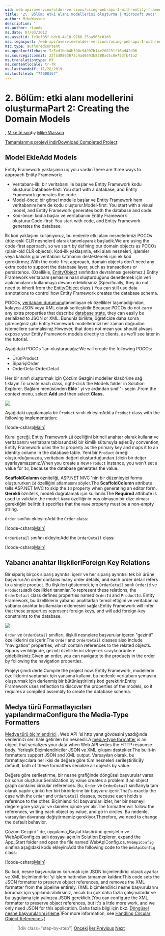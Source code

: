 ```yaml
---
uid: web-api/overview/older-versions/using-web-api-1-with-entity-framework-5/using-web-api-with-entity-framework-part-2
title: '2\. Bölüm: etki alanı modellerini oluşturma | Microsoft Docs'
author: MikeWasson
description: ''
ms.author: riande
ms.date: 07/03/2012
ms.assetid: fe3ef85f-bdc6-4e10-9768-25aa565c01d0
msc.legacyurl: /web-api/overview/older-versions/using-web-api-1-with-entity-framework-5/using-web-api-with-entity-framework-part-2
msc.type: authoredcontent
ms.openlocfilehash: 7c5ed1bdb4b390c94907b14e208231f16ad42d96
ms.sourcegitcommit: 22fbd8863672c4ad6693b8388ad5c8e753fb41a2
ms.translationtype: MT
ms.contentlocale: tr-TR
ms.lasthandoff: 11/28/2019
ms.locfileid: "74600367"
---
```

# <a name="part-2-creating-the-domain-models"></a><span data-ttu-id="f85c2-102">2\. Bölüm: etki alanı modellerini oluşturma</span><span class="sxs-lookup"><span data-stu-id="f85c2-102">Part 2: Creating the Domain Models</span></span>

<span data-ttu-id="f85c2-103">, [Mike te son](https://github.com/MikeWasson)</span><span class="sxs-lookup"><span data-stu-id="f85c2-103">by [Mike Wasson](https://github.com/MikeWasson)</span></span>

[<span data-ttu-id="f85c2-104">Tamamlanmış projeyi indir</span><span class="sxs-lookup"><span data-stu-id="f85c2-104">Download Completed Project</span></span>](https://code.msdn.microsoft.com/ASP-NET-Web-API-with-afa30545)

## <a name="add-models"></a><span data-ttu-id="f85c2-105">Model Ekle</span><span class="sxs-lookup"><span data-stu-id="f85c2-105">Add Models</span></span>

<span data-ttu-id="f85c2-106">Entity Framework yaklaşımın üç yolu vardır:</span><span class="sxs-lookup"><span data-stu-id="f85c2-106">There are three ways to approach Entity Framework:</span></span>

- <span data-ttu-id="f85c2-107">Veritabanı-ilk: bir veritabanı ile başlar ve Entity Framework kodu oluşturur.</span><span class="sxs-lookup"><span data-stu-id="f85c2-107">Database-first: You start with a database, and Entity Framework generates the code.</span></span>
- <span data-ttu-id="f85c2-108">Model-önce: bir görsel modelle başlar ve Entity Framework hem veritabanını hem de kodu oluşturur.</span><span class="sxs-lookup"><span data-stu-id="f85c2-108">Model-first: You start with a visual model, and Entity Framework generates both the database and code.</span></span>
- <span data-ttu-id="f85c2-109">Kod-önce: kodla başlar ve veritabanını Entity Framework oluşturur.</span><span class="sxs-lookup"><span data-stu-id="f85c2-109">Code-first: You start with code, and Entity Framework generates the database.</span></span>

<span data-ttu-id="f85c2-110">İlk kod yaklaşımı kullanıyoruz, bu nedenle etki alanı nesnelerimizi POCOs (düz-eski CLR nesneleri) olarak tanımlayarak başladık.</span><span class="sxs-lookup"><span data-stu-id="f85c2-110">We are using the code-first approach, so we start by defining our domain objects as POCOs (plain-old CLR objects).</span></span> <span data-ttu-id="f85c2-111">Kod-ilk yaklaşımla, etki alanı nesneleri, işlemler veya kalıcılık gibi veritabanı katmanını desteklemek için ek kod gerektirmez.</span><span class="sxs-lookup"><span data-stu-id="f85c2-111">With the code-first approach, domain objects don't need any extra code to support the database layer, such as transactions or persistence.</span></span> <span data-ttu-id="f85c2-112">(Özellikle, [EntityObject](https://msdn.microsoft.com/library/system.data.objects.dataclasses.entityobject.aspx) sınıfından devralması gerekmez.) Entity Framework veritabanı şemasını nasıl oluşturduğunu denetlemek için veri açıklamalarını kullanmaya devam edebilirsiniz.</span><span class="sxs-lookup"><span data-stu-id="f85c2-112">(Specifically, they do not need to inherit from the [EntityObject](https://msdn.microsoft.com/library/system.data.objects.dataclasses.entityobject.aspx) class.) You can still use data annotations to control how Entity Framework creates the database schema.</span></span>

<span data-ttu-id="f85c2-113">POCOs, [veritabanı durumunu](https://msdn.microsoft.com/library/system.data.entitystate.aspx)tanımlayan ek özellikler taşımadığından, kolayca JSON veya XML olarak serileştirilir.</span><span class="sxs-lookup"><span data-stu-id="f85c2-113">Because POCOs do not carry any extra properties that describe [database state](https://msdn.microsoft.com/library/system.data.entitystate.aspx), they can easily be serialized to JSON or XML.</span></span> <span data-ttu-id="f85c2-114">Bununla birlikte, öğreticide daha sonra göreceğiniz gibi Entity Framework modellerinizi her zaman doğrudan istemcilere sunmalısınız.</span><span class="sxs-lookup"><span data-stu-id="f85c2-114">However, that does not mean you should always expose your Entity Framework models directly to clients, as we'll see later in the tutorial.</span></span>

<span data-ttu-id="f85c2-115">Aşağıdaki POCOs 'ları oluşturacağız:</span><span class="sxs-lookup"><span data-stu-id="f85c2-115">We will create the following POCOs:</span></span>

- <span data-ttu-id="f85c2-116">Ürün</span><span class="sxs-lookup"><span data-stu-id="f85c2-116">Product</span></span>
- <span data-ttu-id="f85c2-117">Siparişi</span><span class="sxs-lookup"><span data-stu-id="f85c2-117">Order</span></span>
- <span data-ttu-id="f85c2-118">OrderDetail</span><span class="sxs-lookup"><span data-stu-id="f85c2-118">OrderDetail</span></span>

<span data-ttu-id="f85c2-119">Her bir sınıfı oluşturmak için Çözüm Gezgini modeller klasörüne sağ tıklayın.</span><span class="sxs-lookup"><span data-stu-id="f85c2-119">To create each class, right-click the Models folder in Solution Explorer.</span></span> <span data-ttu-id="f85c2-120">Bağlam menüsünden **Ekle** ' yi ve ardından sınıf ' ı seçin **.**</span><span class="sxs-lookup"><span data-stu-id="f85c2-120">From the context menu, select **Add** and then select **Class.**</span></span>

![](using-web-api-with-entity-framework-part-2/_static/image1.png)

<span data-ttu-id="f85c2-121">Aşağıdaki uygulamayla bir `Product` sınıfı ekleyin:</span><span class="sxs-lookup"><span data-stu-id="f85c2-121">Add a `Product` class with the following implementation:</span></span>

[!code-csharp[Main](using-web-api-with-entity-framework-part-2/samples/sample1.cs)]

<span data-ttu-id="f85c2-122">Kural gereği, Entity Framework `Id` özelliğini birincil anahtar olarak kullanır ve veritabanını veritabanı tablosundaki bir kimlik sütunuyla eşler.</span><span class="sxs-lookup"><span data-stu-id="f85c2-122">By convention, Entity Framework uses the `Id` property as the primary key and maps it to an identity column in the database table.</span></span> <span data-ttu-id="f85c2-123">Yeni bir `Product` örneği oluşturduğunuzda, veritabanı değeri oluşturduğundan `Id`için bir değer ayarlayamazsınız.</span><span class="sxs-lookup"><span data-stu-id="f85c2-123">When you create a new `Product` instance, you won't set a value for `Id`, because the database generates the value.</span></span>

<span data-ttu-id="f85c2-124">**ScaffoldColumn** özniteliği, ASP.NET MVC 'nin bir düzenleyici formu oluştururken `Id` özelliğini atlamasını söyler.</span><span class="sxs-lookup"><span data-stu-id="f85c2-124">The **ScaffoldColumn** attribute tells ASP.NET MVC to skip the `Id` property when generating an editor form.</span></span> <span data-ttu-id="f85c2-125">**Gerekli** öznitelik, modeli doğrulamak için kullanılır.</span><span class="sxs-lookup"><span data-stu-id="f85c2-125">The **Required** attribute is used to validate the model.</span></span> <span data-ttu-id="f85c2-126">`Name` özelliğinin boş olmayan bir dize olması gerektiğini belirtir.</span><span class="sxs-lookup"><span data-stu-id="f85c2-126">It specifies that the `Name` property must be a non-empty string.</span></span>

<span data-ttu-id="f85c2-127">`Order` sınıfını ekleyin:</span><span class="sxs-lookup"><span data-stu-id="f85c2-127">Add the `Order` class:</span></span>

[!code-csharp[Main](using-web-api-with-entity-framework-part-2/samples/sample2.cs)]

<span data-ttu-id="f85c2-128">`OrderDetail` sınıfını ekleyin:</span><span class="sxs-lookup"><span data-stu-id="f85c2-128">Add the `OrderDetail` class:</span></span>

[!code-csharp[Main](using-web-api-with-entity-framework-part-2/samples/sample3.cs)]

## <a name="foreign-key-relations"></a><span data-ttu-id="f85c2-129">Yabancı anahtar Ilişkileri</span><span class="sxs-lookup"><span data-stu-id="f85c2-129">Foreign Key Relations</span></span>

<span data-ttu-id="f85c2-130">Bir sipariş birçok sipariş ayrıntısı içerir ve her sipariş ayrıntısı tek bir ürüne başvurur.</span><span class="sxs-lookup"><span data-stu-id="f85c2-130">An order contains many order details, and each order detail refers to a single product.</span></span> <span data-ttu-id="f85c2-131">Bu ilişkileri göstermek için `OrderDetail` sınıfı `OrderId` ve `ProductId`adlı özellikleri tanımlar.</span><span class="sxs-lookup"><span data-stu-id="f85c2-131">To represent these relations, the `OrderDetail` class defines properties named `OrderId` and `ProductId`.</span></span> <span data-ttu-id="f85c2-132">Entity Framework, bu özelliklerin yabancı anahtarları temsil ettiğini ve veritabanına yabancı anahtar kısıtlamaları eklemesini sağlar.</span><span class="sxs-lookup"><span data-stu-id="f85c2-132">Entity Framework will infer that these properties represent foreign keys, and will add foreign-key constraints to the database.</span></span>

![](using-web-api-with-entity-framework-part-2/_static/image2.png)

<span data-ttu-id="f85c2-133">`Order` ve `OrderDetail` sınıfları, ilişkili nesnelere başvurular içeren "gezinti" özelliklerini de içerir.</span><span class="sxs-lookup"><span data-stu-id="f85c2-133">The `Order` and `OrderDetail` classes also include "navigation" properties, which contain references to the related objects.</span></span> <span data-ttu-id="f85c2-134">Sipariş verildiğinde, gezinti özelliklerini izleyerek sırayla ürünlere gidebilirsiniz.</span><span class="sxs-lookup"><span data-stu-id="f85c2-134">Given an order, you can navigate to the products in the order by following the navigation properties.</span></span>

<span data-ttu-id="f85c2-135">Projeyi şimdi derle.</span><span class="sxs-lookup"><span data-stu-id="f85c2-135">Compile the project now.</span></span> <span data-ttu-id="f85c2-136">Entity Framework, modellerin özelliklerini saptamak için yansıma kullanır, bu nedenle veritabanı şemasını oluşturmak için derlenmiş bir bütünleştirilmiş kod gerektirir.</span><span class="sxs-lookup"><span data-stu-id="f85c2-136">Entity Framework uses reflection to discover the properties of the models, so it requires a compiled assembly to create the database schema.</span></span>

## <a name="configure-the-media-type-formatters"></a><span data-ttu-id="f85c2-137">Medya türü Formatlayıcıları yapılandırma</span><span class="sxs-lookup"><span data-stu-id="f85c2-137">Configure the Media-Type Formatters</span></span>

<span data-ttu-id="f85c2-138">[Medya türü biçimlendirici](../../formats-and-model-binding/media-formatters.md) , Web API 'si http yanıt gövdesini yazdığında verilerinizi seri hale getirilen bir nesnedir.</span><span class="sxs-lookup"><span data-stu-id="f85c2-138">A [media-type formatter](../../formats-and-model-binding/media-formatters.md) is an object that serializes your data when Web API writes the HTTP response body.</span></span> <span data-ttu-id="f85c2-139">Yerleşik Biçimlendiriciler JSON ve XML çıkışını destekler.</span><span class="sxs-lookup"><span data-stu-id="f85c2-139">The built-in formatters support JSON and XML output.</span></span> <span data-ttu-id="f85c2-140">Varsayılan olarak, bu formatlayıcılara her ikisi de değere göre tüm nesneleri serileştirilir.</span><span class="sxs-lookup"><span data-stu-id="f85c2-140">By default, both of these formatters serialize all objects by value.</span></span>

<span data-ttu-id="f85c2-141">Değere göre serileştirme, bir nesne grafiğinde döngüsel başvurular varsa bir sorun oluşturur.</span><span class="sxs-lookup"><span data-stu-id="f85c2-141">Serialization by value creates a problem if an object graph contains circular references.</span></span> <span data-ttu-id="f85c2-142">Bu, `Order` ve `OrderDetail` sınıflarıyla tam olarak yapılır çünkü her biri birbirlerine bir başvuru içerir.</span><span class="sxs-lookup"><span data-stu-id="f85c2-142">That's exactly the case with the `Order` and `OrderDetail` classes, because each holds a reference to the other.</span></span> <span data-ttu-id="f85c2-143">Biçimlendirici başvuruları izler, her bir nesneyi değere göre yazıyor ve daireler içinde yer alır.</span><span class="sxs-lookup"><span data-stu-id="f85c2-143">The formatter will follow the references, writing each object by value, and go in circles.</span></span> <span data-ttu-id="f85c2-144">Bu nedenle, varsayılan davranışı değiştirmemiz gerekiyor.</span><span class="sxs-lookup"><span data-stu-id="f85c2-144">Therefore, we need to change the default behavior.</span></span>

<span data-ttu-id="f85c2-145">Çözüm Gezgini ' de, uygulama\_Başlat klasörünü genişletin ve WebApiConfig.cs adlı dosyayı açın.</span><span class="sxs-lookup"><span data-stu-id="f85c2-145">In Solution Explorer, expand the App\_Start folder and open the file named WebApiConfig.cs.</span></span> <span data-ttu-id="f85c2-146">`WebApiConfig` sınıfına aşağıdaki kodu ekleyin:</span><span class="sxs-lookup"><span data-stu-id="f85c2-146">Add the following code to the `WebApiConfig` class:</span></span>

[!code-csharp[Main](using-web-api-with-entity-framework-part-2/samples/sample4.cs?highlight=11)]

<span data-ttu-id="f85c2-147">Bu kod, nesne başvurularını korumak için JSON biçimlendirici olarak ayarlar ve XML biçimlendirici 'yi işlem hattından tamamen kaldırır.</span><span class="sxs-lookup"><span data-stu-id="f85c2-147">This code sets the JSON formatter to preserve object references, and removes the XML formatter from the pipeline entirely.</span></span> <span data-ttu-id="f85c2-148">(XML biçimlendirici nesne başvurularını korumak için yapılandırabilirsiniz, ancak bu çok daha fazla çalışmalardır ve bu uygulama için yalnızca JSON gereklidir.</span><span class="sxs-lookup"><span data-stu-id="f85c2-148">(You can configure the XML formatter to preserve object references, but it's a little more work, and we only need JSON for this application.</span></span> <span data-ttu-id="f85c2-149">Daha fazla bilgi için bkz. [Döngüsel nesne başvurularını işleme](../../formats-and-model-binding/json-and-xml-serialization.md#handling_circular_object_references).)</span><span class="sxs-lookup"><span data-stu-id="f85c2-149">For more information, see [Handling Circular Object References](../../formats-and-model-binding/json-and-xml-serialization.md#handling_circular_object_references).)</span></span>

> [!div class="step-by-step"]
> <span data-ttu-id="f85c2-150">[Önceki](using-web-api-with-entity-framework-part-1.md)
> [İleri](using-web-api-with-entity-framework-part-3.md)</span><span class="sxs-lookup"><span data-stu-id="f85c2-150">[Previous](using-web-api-with-entity-framework-part-1.md)
[Next](using-web-api-with-entity-framework-part-3.md)</span></span>
